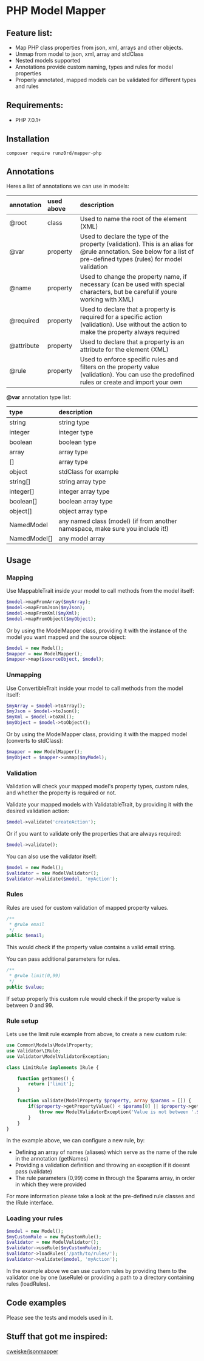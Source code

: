 # PHP Model Mapper

## Feature list:
 * Map PHP class properties from json, xml, arrays and other objects.
 * Unmap from model to json, xml, array and stdClass
 * Nested models supported
 * Annotations provide custom naming, types and rules for model properties
 * Properly annotated, mapped models can be validated for different types and rules

## Requirements:
  * PHP 7.0.1+

## Installation
```
composer require runz0rd/mapper-php
```

## Annotations
Heres a list of annotations we can use in models:

| annotation   | used above  | description              |
| :----------- | :---------- | :----------------------- |
| @root        |  class      | Used to name the root of the element (XML) |
| @var         |  property   | Used to declare the type of the property (validation). This is an alias for @rule annotation. See below for a list of pre-defined types (rules) for model validation |
| @name        |  property   | Used to change the property name, if necessary (can be used with special characters, but be careful if youre working with XML) |
| @required    |  property   | Used to declare that a property is required for a specific action (validation). Use without the action to make the property always required |
| @attribute   |  property   | Used to declare that a property is an attribute for the element (XML) |
| @rule        |  property   | Used to enforce specific rules and filters on the property value (validation). You can use the predefined rules or create and import your own |

**@var** annotation type list:

| type      |  description              |
| :-------- | :------------------------ |
| string    | string type               |
| integer   | integer type              |
| boolean   | boolean type              |
| array     | array type                |
| []        | array type                |
| object    | stdClass for example      |
| string[]  | string array type         |
| integer[] | integer array type        |
| boolean[] | boolean array type        |
| object[]  | object array type         |
| NamedModel | any named class (model) (if from another namespace, make sure you include it!) |
| NamedModel[] | any model array         |

## Usage

### Mapping

Use MappableTrait inside your model to call methods from the model itself:
```PHP
$model->mapFromArray($myArray);
$model->mapFromJson($myJson);
$model->mapFromXml($myXml);
$model->mapFromObject($myObject);
```

Or by using the ModelMapper class, providing it with the instance of the model you want mapped and the source object:
```PHP
$model = new Model();
$mapper = new ModelMapper();
$mapper->map($sourceObject, $model);
```

### Unmapping

Use ConvertibleTrait inside your model to call methods from the model itself:
```PHP
$myArray = $model->toArray();
$myJson = $model->toJson();
$myXml = $model->toXml();
$myObject = $model->toObject();
```

Or by using the ModelMapper class, providing it with the mapped model (converts to stdClass):
```PHP
$mapper = new ModelMapper();
$myObject = $mapper->unmap($myModel);
```

### Validation
Validation will check your mapped model's property types, custom rules, and whether the property is required or not.

Validate your mapped models with ValidatableTrait, by providing it with the desired validation action:

```PHP
$model->validate('createAction');
```
Or if you want to validate only the properties that are always required:
```PHP
$model->validate();
```
You can also use the validator itself:
```PHP
$model = new Model();
$validator = new ModelValidator();
$validator->validate($model, 'myAction');
```

### Rules
Rules are used for custom validation of mapped property values.

```PHP
/**
 * @rule email
 */
public $email;
```
This would check if the property value contains a valid email string.

You can pass additional parameters for rules.
```PHP
/**
 * @rule limit(0,99)
 */
public $value;
```
If setup properly this custom rule would check if the property value is between 0 and 99.

### Rule setup
Lets use the limit rule example from above, to create a new custom rule:
```PHP
use Common\Models\ModelProperty;
use Validator\IRule;
use Validator\ModelValidatorException;

class LimitRule implements IRule {

    function getNames() {
        return ['limit'];
    }

    function validate(ModelProperty $property, array $params = []) {
        if($property->getPropertyValue() < $params[0] || $property->getPropertyValue() > $params[1]) {
            throw new ModelValidatorException('Value is not between '.$params[0].' and '.$params[1]);
        }
    }
}
```
In the example above, we can configure a new rule, by:
 * Defining an array of names (aliases) which serve as the name of the rule in the annotation (getNames)
 * Providing a validation definition and throwing an exception if it doesnt pass (validate)
 * The rule parameters (0,99) come in through the $params array, in order in which they were provided

For more information please take a look at the pre-defined rule classes and the IRule interface.

### Loading your rules 
```PHP
$model = new Model();
$myCustomRule = new MyCustomRule();
$validator = new ModelValidator();
$validator->useRule($myCustomRule);
$validator->loadRules('/path/to/rules/');
$validator->validate($model, 'myAction');
```
In the example above we can use custom rules by providing them to the validator one by one (useRule) or providing a path to a directory containing rules (loadRules).

## Code examples
Please see the tests and models used in it.

## Stuff that got me inspired:
[cweiske/jsonmapper](https://github.com/cweiske/jsonmapper)
